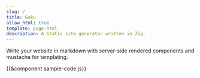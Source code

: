 ```yaml
---
slug: /
title: Goku
allow_html: true
template: page.html
description: A static site generator written in Zig.
---
```


Write your website in markdown with server-side rendered components and mustache for templating.

{{&component sample-code.js}}

